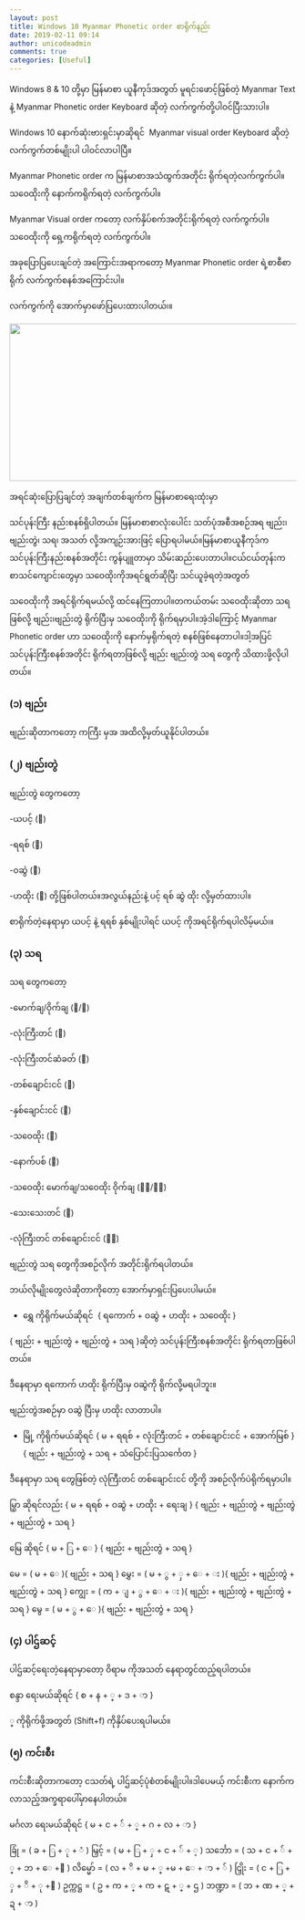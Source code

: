 ```yaml
---
layout: post
title: Windows 10 Myanmar Phonetic order စာရိုက်နည်း
date: 2019-02-11 09:14
author: unicodeadmin
comments: true
categories: [Useful]
---
```

Windows 8 &amp; 10 တို့မှာ မြန်မာစာ ယူနီကုဒ်အတွတ် မူရင်းဖောင့်ဖြစ်တဲ့ Myanmar Text နဲ့ Myanmar Phonetic order Keyboard ဆိုတဲ့ လက်ကွက်တို့ပါဝင်ပြီးသားပါ။

Windows 10 နောက်ဆုံးဗားရှင်းမှာဆိုရင်  Myanmar visual order Keyboard ဆိုတဲ့လက်ကွက်တစ်မျိုးပါ ပါဝင်လာပါပြီ။

Myanmar Phonetic order က မြန်မာစာအသံထွက်အတိုင်း ရိုက်ရတဲ့လက်ကွက်ပါ။သဝေထိုးကို နောက်ကရိုက်ရတဲ့ လက်ကွက်ပါ။

Myanmar Visual order ကတော့ လက်နှိပ်စက်အတိုင်းရိုက်ရတဲ့ လက်ကွက်ပါ။သဝေထိုးကို ရှေ့ကရိုက်ရတဲ့ လက်ကွက်ပါ။

အခုပြောပြပေးချင်တဲ့ အကြောင်းအရာကတော့ Myanmar Phonetic order ရဲ့စာစီစာရိုက် လက်ကွက်စနစ်အကြောင်းပါ။

လက်ကွက်ကို အောက်မှာဖော်ပြပေးထားပါတယ်၊။

<img class="size-full wp-image-4282 aligncenter" src="http://localhost/wordpress/wp-content/uploads/2019/02/Untitled1111.png" alt="" width="1225" height="276" />

အရင်ဆုံးပြောပြချင်တဲ့ အချက်တစ်ချက်က မြန်မာစာရေးထုံးမှာ

သင်ပုန်းကြီး နည်းစနစ်ရှိပါတယ်။ မြန်မာစာစာလုံးပေါင်း သတ်ပုံအစီအစဉ်အရ ဗျည်း၊ ဗျည်းတွဲ၊ သရ၊ အသတ် လို့အကျဉ်းအားဖြင့် ပြောရပါမယ်။မြန်မာစာယူနီကုဒ်က သင်ပုန်းကြီးနည်းစနစ်အတိုင်း ကွန်ပျူတာမှာ သိမ်းဆည်းပေးတာပါ။ငယ်ငယ်တုန်းက စာသင်ကျောင်းတွေမှာ သဝေထိုးကိုအရင်ရွတ်ဆိုပြီး သင်ယူခဲ့ရတဲ့အတွတ်

သဝေထိုးကို အရင်ရိုက်ရမယ်လို့ ထင်နေကြတာပါ။တကယ်တမ်း သဝေထိုးဆိုတာ သရ ဖြစ်လို့ ဗျည်း၊ဗျည်းတွဲ ရိုက်ပြီးမှ သဝေထိုးကို ရိုက်ရမှာပါ။အဲ့ဒါကြောင့် Myanmar Phonetic order ဟာ သဝေထိုးကို နောက်မှရိုက်ရတဲ့ စနစ်ဖြစ်နေတာပါ။ဒါ့အပြင် သင်ပုန်းကြီးစနစ်အတိုင်း ရိုက်ရတာဖြစ်လို့ ဗျည်း ဗျည်းတွဲ သရ တွေကို သိထားဖို့လိုပါတယ်။
<h3>(၁) ဗျည်း</h3>
ဗျည်းဆိုတာကတော့ ကကြီး မှအ အထိလို့မှတ်ယူနိုင်ပါတယ်။
<h3>(၂) ဗျည်းတွဲ</h3>
ဗျည်းတွဲ တွေကတော့

-ယပင့် (ျ)

-ရရစ် (ြ)

-ဝဆွဲ (ွ)

-ဟထိုး (ှ) တို့ဖြစ်ပါတယ်။အလွယ်နည်းနဲ့ ပင့် ရစ် ဆွဲ ထိုး လို့မှတ်ထားပါ။

စာရိုက်တဲ့နေရာမှာ ယပင့် နဲ့ ရရစ် နှစ်မျိုးပါရင် ယပင့် ကိုအရင်ရိုက်ရပါလိမ့်မယ်၊။
<h3>(၃) သရ</h3>
သရ တွေကတော့

-မောက်ချ/ဝိုက်ချ (ါ/ာ)

-လုံးကြီးတင် (ိ)

-လုံးကြီးတင်ဆံခတ် (ီ)

-တစ်ချောင်းငင် (ု)

-နှစ်ချောင်းငင် (ူ)

-သဝေထိုး (ေ)

-နောက်ပစ် (ဲ)

-သဝေထိုး မောက်ချ/သဝေထိုး ဝိုက်ချ (ေါ/ော)

-သေးသေးတင် (ံ)

-လုံကြီးတင် တစ်ချောင်းငင် (ို)

ဗျည်းတွဲ သရ တွေကိုအစဉ်လိုက် အတိုင်းရိုက်ရပါတယ်။

ဘယ်လိုမျိုးတွေလဲဆိုတာကိုတော့ အောက်မှာရှင်းပြပေးပါမယ်။

- ရွှေ ကိုရိုက်မယ်ဆိုရင်  { ရကောက် + ဝဆွဲ + ဟထိုး + သဝေထိုး }

{ ဗျည်း + ဗျည်းတွဲ + ဗျည်းတွဲ + သရ }ဆိုတဲ့ သင်ပုန်းကြီးစနစ်အတိုင်း ရိုက်ရတာဖြစ်ပါတယ်။

ဒီနေရာမှာ ရကောက် ဟထိုး ရိုက်ပြီးမှ ဝဆွဲကို ရိုက်လို့မရပါဘူး။

ဗျည်းတွဲအစဉ်မှာ ဝဆွဲ ပြီးမှ ဟထိုး လာတာပါ။

- မြို့ ကိုရိုက်မယ်ဆိုရင် { မ + ရရစ် + လုံးကြီးတင် + တစ်ချောင်းငင် + အောက်မြစ် }{ ဗျည်း + ဗျည်းတွဲ + သရ + သံပြောင်းပြသင်္ကေတ }

ဒီနေရာမှာ သရ တွေဖြစ်တဲ့ လုံကြီးတင် တစ်ချောင်းငင် တို့ကို အစဉ်လိုက်ပဲရိုက်ရမှာပါ။

မြွှာ ဆိုရင်လည်း { မ + ရရစ် + ဝဆွဲ + ဟထိုး + ရေးချ } { ဗျည်း + ဗျည်းတွဲ + ဗျည်းတွဲ + ဗျည်းတွဲ + သရ }

မြေ ဆိုရင် { မ + ြ + ေ } { ဗျည်း + ဗျည်းတွဲ + သရ }

မေ = ( မ + ေ ){ ဗျည်း + သရ }
မွှေး = ( မ + ွ + ှ + ေ + း ){ ဗျည်း + ဗျည်းတွဲ + ဗျည်းတွဲ + သရ }
ကျွေး = ( က + ျ + ွ + ေ + း ){ ဗျည်း + ဗျည်းတွဲ + ဗျည်းတွဲ + သရ }
မွေ = ( မ + ွ + ေ ){ ဗျည်း + ဗျည်းတွဲ + သရ }
<h3>(၄) ပါဌ်ဆင့်</h3>
ပါဌ်ဆင့်ရေးတဲ့နေရာမှာတော့ ဝိရာမ ကိုအသတ် နေရာတွင်ထည့်ရပါတယ်။

စန္ဒာ ရေးမယ်ဆိုရင် { စ + န + ္ + ဒ + ာ }

္ ကိုရိုက်ဖို့အတွတ် (Shift+f) ကိုနှိပ်ပေးရပါမယ်။
<h3>(၅) ကင်းစီး</h3>
ကင်းစီးဆိုတာကတော့ ငသတ်ရဲ့ ပါဌ်ဆင့်ပုံစံတစ်မျိုးပါ။ဒါပေမယ့် ကင်းစီးက နောက်ကလာသည့်အက္ခရာပေါ်မှာနေပါတယ်။

မင်္ဂလာ ရေးမယ်ဆိုရင် { မ + င + ် + ္ + ဂ + လ + ာ }

ခြုံ = ( ခ + ြ + ု + ံ )
မြှင့် = ( မ + ြ + ှ + င + ် + ့ )
သင်္ဘော = ( သ + င + ် + ္ + ဘ + ေ +ာ )
လိမ္မော် = ( လ + ိ + မ + ္ +မ + ေ + ာ + ် )
ငြှိုး = ( င + ြ + ှ + ိ + ု +း )
ဥက္ကဋ္ဌ = ( ဥ + က + ္ + က + ဋ + ္ + ဌ )
ဘဏ္ဍာ = ( ဘ + ဏ + ္ + ဍ + ာ )
